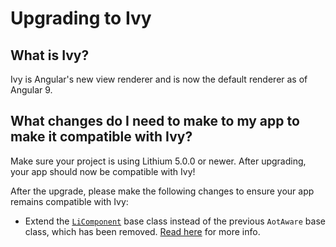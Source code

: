 # Upgrading to Ivy

## What is Ivy?

Ivy is Angular's new view renderer and is now the default renderer as of Angular 9.

## What changes do I need to make to my app to make it compatible with Ivy?

Make sure your project is using Lithium 5.0.0 or newer. After upgrading, your app should now be compatible with Ivy!

After the upgrade, please make the following changes to ensure your app remains compatible with Ivy:

* Extend the [```LiComponent```](/docs/api-reference.md#licomponent) base class instead of the previous ```AotAware``` base class, which has been removed. [Read here](/docs/legacy/limitations.md) for more info.